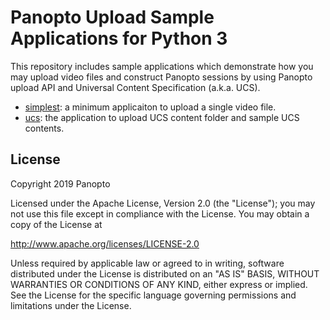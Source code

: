 # Panopto Upload Sample Applications for Python 3

This repository includes sample applications which demonstrate how you may upload video files and construct Panopto sessions by using Panopto upload API and Universal Content Specification (a.k.a. UCS).

- [simplest](simplest): a minimum applicaiton to upload a single video file.
- [ucs](ucs): the application to upload UCS content folder and sample UCS contents.

## License
Copyright 2019 Panopto

Licensed under the Apache License, Version 2.0 (the "License");
you may not use this file except in compliance with the License.
You may obtain a copy of the License at

http://www.apache.org/licenses/LICENSE-2.0

Unless required by applicable law or agreed to in writing, software
distributed under the License is distributed on an "AS IS" BASIS,
WITHOUT WARRANTIES OR CONDITIONS OF ANY KIND, either express or implied.
See the License for the specific language governing permissions and
limitations under the License.
